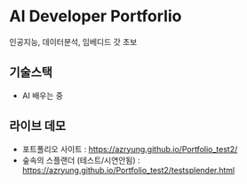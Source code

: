 # AI Developer Portforlio 
 인공지능, 데이터분석, 임베디드 갓 초보
## 기술스택
  - AI 배우는 중
## 라이브 데모
 - 포트폴리오 사이트 : https://azryung.github.io/Portfolio_test2/
 - 숲속의 스플랜더 (테스트/시연안됨) : https://azryung.github.io/Portfolio_test2/testsplender.html
